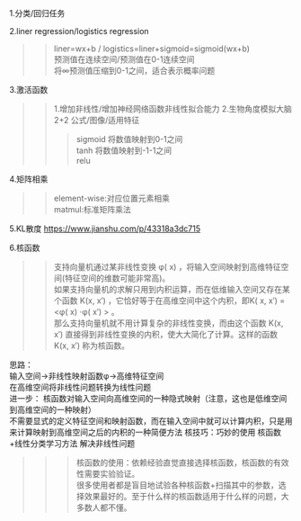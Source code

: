 1.分类/回归任务<br>

2.liner regression/logistics regression
>> liner=wx+b / logistics=liner+sigmoid=sigmoid(wx+b) <br>
>> 预测值在连续空间/预测值在0-1连续空间<br>
>> 将∞预测值压缩到0-1之间，适合表示概率问题

3.激活函数
>>1.增加非线性/增加神经网络函数非线性拟合能力 2.生物角度模拟大脑  
>>2+2 公式/图像/适用特征  
>>>sigmoid 将数值映射到0-1之间  
>>>tanh 将数值映射到-1-1之间  
>>>relu

4.矩阵相乘
>>element-wise:对应位置元素相乘<br>
>>matmul:标准矩阵乘法


5.KL散度 https://www.jianshu.com/p/43318a3dc715


6.核函数
>>支持向量机通过某非线性变换 φ( x) ，将输入空间映射到高维特征空间(特征空间的维数可能非常高)。  
>>如果支持向量机的求解只用到内积运算，而在低维输入空间又存在某个函数 K(x, x′) ，它恰好等于在高维空间中这个内积，即K( x, x′) =<φ( x) ⋅φ( x′) > 。  
>>那么支持向量机就不用计算复杂的非线性变换，而由这个函数 K(x, x′) 直接得到非线性变换的内积，使大大简化了计算。这样的函数 K(x, x′) 称为核函数。  

思路：  
输入空间->非线性映射函数φ->高维特征空间  
在高维空间将非线性问题转换为线性问题    
进一步：
核函数对输入空间向高维空间的一种隐式映射（注意，这也是低维空间到高维空间的一种映射）  
不需要显式的定义特征空间和映射函数，而在输入空间中就可以计算内积，只是用来计算映射到高维空间之后的内积的一种简便方法
核技巧：巧妙的使用 核函数+线性分类学习方法 解决非线性问题
>>>核函数的使用：依赖经验直觉直接选择核函数，核函数的有效性需要实验验证。  
>>>很多使用者都是盲目地试验各种核函数+扫描其中的参数，选择效果最好的。至于什么样的核函数适用于什么样的问题，大多数人都不懂。  


